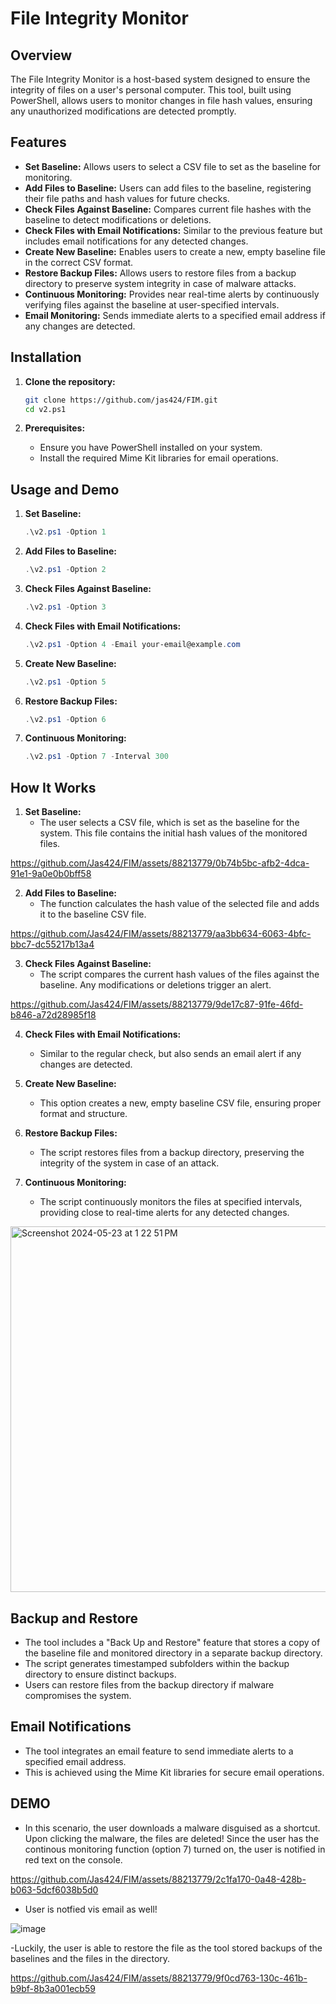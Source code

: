 # File Integrity Monitor

## Overview

The File Integrity Monitor is a host-based system designed to ensure the integrity of files on a user's personal computer. This tool, built using PowerShell, allows users to monitor changes in file hash values, ensuring any unauthorized modifications are detected promptly.

## Features

- **Set Baseline:** Allows users to select a CSV file to set as the baseline for monitoring.
- **Add Files to Baseline:** Users can add files to the baseline, registering their file paths and hash values for future checks.
- **Check Files Against Baseline:** Compares current file hashes with the baseline to detect modifications or deletions.
- **Check Files with Email Notifications:** Similar to the previous feature but includes email notifications for any detected changes.
- **Create New Baseline:** Enables users to create a new, empty baseline file in the correct CSV format.
- **Restore Backup Files:** Allows users to restore files from a backup directory to preserve system integrity in case of malware attacks.
- **Continuous Monitoring:** Provides near real-time alerts by continuously verifying files against the baseline at user-specified intervals.
- **Email Monitoring:** Sends immediate alerts to a specified email address if any changes are detected.

## Installation

1. **Clone the repository:**
    ```sh
    git clone https://github.com/jas424/FIM.git
    cd v2.ps1
    ```

2. **Prerequisites:**
    - Ensure you have PowerShell installed on your system.
    - Install the required Mime Kit libraries for email operations.

## Usage and Demo

1. **Set Baseline:**
    ```powershell
    .\v2.ps1 -Option 1
    ```

2. **Add Files to Baseline:**
    ```powershell
    .\v2.ps1 -Option 2
    ```

3. **Check Files Against Baseline:**
    ```powershell
    .\v2.ps1 -Option 3
    ```

4. **Check Files with Email Notifications:**
    ```powershell
    .\v2.ps1 -Option 4 -Email your-email@example.com
    ```

5. **Create New Baseline:**
    ```powershell
    .\v2.ps1 -Option 5
    ```

6. **Restore Backup Files:**
    ```powershell
    .\v2.ps1 -Option 6
    ```

7. **Continuous Monitoring:**
    ```powershell
    .\v2.ps1 -Option 7 -Interval 300
    ```

## How It Works

1. **Set Baseline:**
    - The user selects a CSV file, which is set as the baseline for the system. This file contains the initial hash values of the monitored files. 

https://github.com/Jas424/FIM/assets/88213779/0b74b5bc-afb2-4dca-91e1-9a0e0b0bff58


2. **Add Files to Baseline:**
    - The function calculates the hash value of the selected file and adds it to the baseline CSV file.
   
https://github.com/Jas424/FIM/assets/88213779/aa3bb634-6063-4bfc-bbc7-dc55217b13a4

3. **Check Files Against Baseline:**
    - The script compares the current hash values of the files against the baseline. Any modifications or deletions trigger an alert.
   
https://github.com/Jas424/FIM/assets/88213779/9de17c87-91fe-46fd-b846-a72d28985f18

4. **Check Files with Email Notifications:**
    - Similar to the regular check, but also sends an email alert if any changes are detected.

5. **Create New Baseline:**
    - This option creates a new, empty baseline CSV file, ensuring proper format and structure.

6. **Restore Backup Files:**
    - The script restores files from a backup directory, preserving the integrity of the system in case of an attack.

7. **Continuous Monitoring:**
    - The script continuously monitors the files at specified intervals, providing close to real-time alerts for any detected changes.
<img width="585" alt="Screenshot 2024-05-23 at 1 22 51 PM" src="https://github.com/Jas424/FIM/assets/88213779/30541c43-cb3e-4c9b-9a2c-7e71e5f48f3b">



## Backup and Restore

- The tool includes a "Back Up and Restore" feature that stores a copy of the baseline file and monitored directory in a separate backup directory.
- The script generates timestamped subfolders within the backup directory to ensure distinct backups.
- Users can restore files from the backup directory if malware compromises the system.

## Email Notifications

- The tool integrates an email feature to send immediate alerts to a specified email address.
- This is achieved using the Mime Kit libraries for secure email operations.


## DEMO 

-  In this scenario, the user downloads a malware disguised as a shortcut. Upon clicking the malware, the files are deleted! Since the user has the continous monitoring function (option 7) turned on, the user is  notified in red text on the console. 

https://github.com/Jas424/FIM/assets/88213779/2c1fa170-0a48-428b-b063-5dcf6038b5d0

- User is notfied vis email as well!

![image](https://github.com/Jas424/FIM/assets/88213779/80908f54-f09d-4a33-9b89-4b44cea43c02)

-Luckily, the user is able to restore the file as the tool stored backups of the baselines and the files in the directory.

https://github.com/Jas424/FIM/assets/88213779/9f0cd763-130c-461b-b9bf-8b3a001ecb59











